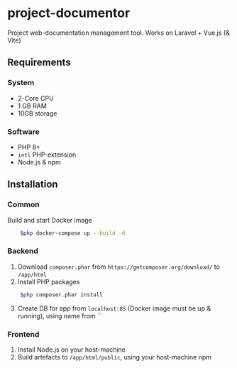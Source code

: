 # project-documentor
Project web-documentation management tool. Works on Laravel + Vue.js (&amp; Vite)

## Requirements
### System
* 2-Core CPU
* 1 GB RAM
* 10GB storage

### Software
* PHP 8+
* `intl` PHP-extension
* Node.js & npm

## Installation
### Common
Build and start Docker image
```sh
    $php docker-compose up --build -d
```

### Backend
1. Download `composer.phar` from `https://getcomposer.org/download/` to `/app/html`
2. Install PHP packages
```sh
    $php composer.phar install
```
3. Create DB for app from `localhost:85` (Docker image must be up & running), using name from ``

### Frontend
1. Install Node.js on your host-machine
2. Build artefacts to `/app/html/public`, using your host-machine npm
